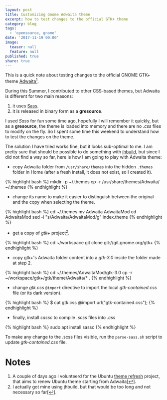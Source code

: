 ```yaml
---
layout: post
title: Customizing Gnome Adwaita theme
excerpt: how to test changes to the official GTK+ theme
category: blog
tags:
  - 'opensource, gnome'
date: '2017-11-19 00:00'
image:
  teaser: null
  feature: null
published: true
share: true
---
```


This is a quick note about testing changes to the official GNOME GTK+ theme [Adwaita](https://blog.gtk.org/2016/06/22/adwaita/)<a rel="nofollow" href="#footnote1" id="ref_footnote1"><sup>1</sup></a>.

During this Summer, I contributed to other CSS-based themes, but Adwaita is different for two main reasons:

1. it uses [Sass](http://sass-lang.com/).
2. it is released in binary form as a **gresource**.

I used *Sass* for fun some time ago, hopefully I will remember it quickly, but as a **gresource**, the theme is loaded into memory and there are no *.css* files to modify on the fly. So I spent some time this weekend to understand how to test the changes on the theme.  

The solution I have tried works fine, but it looks sub-optimal to me. I am pretty sure that should be possible to do something with [jhbuild](https://developer.gnome.org/jhbuild/stable/introduction.html.en), but since I did not find a way so far, here is how I am going to play with Adwaita theme:

* copy Adwaita folder from `/usr/share/themes` into the hidden `.themes` folder in Home (after a fresh install, it does not exist, so I created it).

{% highlight bash %}
mkdir -p ~/.themes
cp -r /usr/share/themes/Adwaita/ ~/.themes
{% endhighlight %}

* change its name to make it easier to distinguish between the original and the copy when selecting the theme.

{% highlight bash %}
cd  ~/.themes
mv Adwaita AdwaitaMod
cd AdwaitaMod
sed -i "s/Adwaita/AdwaitaMod/g" index.theme
{% endhighlight %}

* get a copy of *gtk+* project<a rel="nofollow" href="#footnote1" id="ref_footnote2"><sup>2</sup></a>.

{% highlight bash %}
cd ~/workspace
git clone git://git.gnome.org/gtk+
{% endhighlight %}

* copy gtk+'s Adwaita folder content into a *gtk-3.0* inside the folder made at step 2.

{% highlight bash %}
cd ~/.themes/AdwaitaMod/gtk-3.0
cp -r ~/workspace/gtk+/gtk/theme/Adwaita/* .
{% endhighlight %}

* change *gtk.css* `@import` directive to import the local *gtk-contained.css* file (or its dark version).

{% highlight bash %}
$ cat gtk.css
@import url("gtk-contained.css");
{% endhighlight %}

* finally, install *sassc* to compile *.scss* files into *.css*

{% highlight bash %}
sudo apt install sassc
{% endhighlight %}

To make any change to the .scss files visible, run the `parse-sass.sh` script to update *gtk-contained.css* file.


# Notes
1. A couple of days ago I volunteerd for the Ubuntu [theme refresh](https://community.ubuntu.com/t/call-for-participation-an-ubuntu-default-theme-lead-by-the-community/1545) project, that aims to renew Ubuntu theme starting from Adwaita<a rel="nofollow" href="#ref_footnote1" id="footnote1">[↩]</a>.
2. I actually got mine using jhbuild, but that would be too long and not necessary so far<a rel="nofollow" href="#ref_footnote2" id="footnote2">[↩]</a>.
